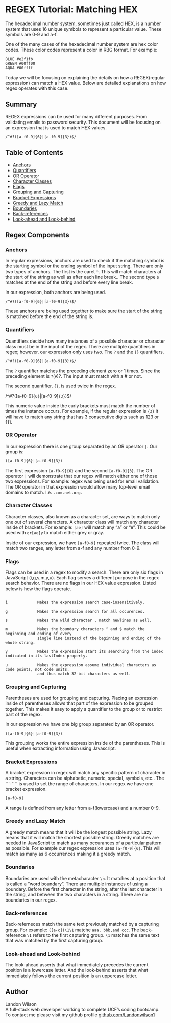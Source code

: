 # REGEX Tutorial: Matching HEX

The hexadecimal number system, sometimes just called HEX, is a number system that uses 16 unique symbols to represent a particular value. These symbols are 0-9 and a-f.
 
One of the many cases of the hexadecimal number system are hex color codes. These color codes represent a color in RBG format. For example: 

```
BLUE #e2f1fb
GREEN #00ff00
AQUA #00ffff
```
 
Today we will be focusing on explaining the details on how a REGEX(regular expression) can match a HEX value. Below are detailed explanations on how regex operates with this case.
 
## Summary
 
REGEX expressions can be used for many different purposes. From validating emails to password security. This document will be focusing on an expression that is used to match HEX values.
 
```/^#?([a-f0-9]{6}|[a-f0-9]{3})$/```
 
## Table of Contents
 
- [Anchors](#anchors)
- [Quantifiers](#quantifiers)
- [OR Operator](#or-operator)
- [Character Classes](#character-classes)
- [Flags](#flags)
- [Grouping and Capturing](#grouping-and-capturing)
- [Bracket Expressions](#bracket-expressions)
- [Greedy and Lazy Match](#greedy-and-lazy-match)
- [Boundaries](#boundaries)
- [Back-references](#back-references)
- [Look-ahead and Look-behind](#look-ahead-and-look-behind)
 
## Regex Components
 
### Anchors
 
In regular expressions, anchors are used to check if the matching symbol is the starting symbol or the ending symbol of the input string. There are only two types of anchors. The first is the caret ```^```. This will match characters at the start of the string as well as after each line break.. The second type ```$``` matches at the end of the string and before every line break. 
 
In our expression, both anchors are being used.
 
```/^#?([a-f0-9]{6}|[a-f0-9]{3})$/```
 
These anchors are being used together to make sure the start of the string is matched before the end of the string is.

 
### Quantifiers
 
Quantifiers decide how many instances of a possible character or character class must be in the input of the regex. There are multiple quantifiers in regex; however, our expression only uses two. The ```?``` and the ```{}``` quantifiers.
 
```/^#?([a-f0-9]{6}|[a-f0-9]{3})$/```
 
 
The ```?``` quantifier matches the preceding element zero or 1 times. Since the preceding element is ```?```(```#```)?. The input must match with a # or not. 
 
The second quantifier, ```{}```, is used twice in the regex.
 
/^#?([a-f0-9]```{6}```|[a-f0-9]```{3}```)$/
 
 
This numeric value inside the curly brackets must match the number of times the instance occurs. For example, if the regular expression is ```{3}``` it will have to match any string that has 3 consecutive digits such as 123 or 111.
 

 
### OR Operator
 
In our expression there is one group separated by an OR operator ```|```. Our group is: 
 
```([a-f0-9]{6}|[a-f0-9]{3})```
 
The first expression ```[a-f0-9]{6}``` and the second ```[a-f0-9]{3}```. The OR operator ```|``` will demonstrate that our regex will match either one of those two expressions. For example: regex was being used for email validation. The OR operator in that expression would allow many top-level email domains to match. I.e. ```.com.net.org.```
 
### Character Classes
 
Character classes, also known as a character set, are ways to match only one out of several characters. A character class will match any character inside of brackets. For example: ```[ae]``` will match any “a” or “e”. This could be used with ```gr[ae]y``` to match either grey or gray. 
 
Inside of our expression, we have ```[a-f0-9]``` repeated twice. The class will match two ranges, any letter from a-f and any number from 0-9. 
 
### Flags
 
Flags can be used in a regex to modify a search. There are only six flags in JavaScript (i,g,s,m,y,u). Each flag serves a different purpose in the regex search behavior. There are no flags in our HEX value expression.
Listed below is how the flags operate. 
 
```Flags

i             Makes the expression search case-insensitively.

g             Makes the expression search for all occurences.

s             Makes the wild character . match newlines as well.

m             Makes the boundary characters ^ and $ match the beginning and ending of every
              single line instead of the beginning and ending of the whole string.

y             Makes the expression start its searching from the index indicated in its lastIndex property.

u             Makes the expression assume individual characters as code points, not code units,
              and thus match 32-bit characters as well.
```
 
 
 
### Grouping and Capturing
 
Parentheses are used for grouping and capturing. Placing an expression inside of parentheses allows that part of the expression to be grouped together. This makes it easy to apply a quantifier to the group or to restrict part of the regex.
 
In our expression we have one big group separated by an OR operator. 
 
```([a-f0-9]{6}|[a-f0-9]{3})```
 
  
This grouping works the entire expression inside of the parentheses. This is useful when extracting information using Javascript. 

 
### Bracket Expressions
 
A bracket expression in regex will match any specific pattern of character in a string. Characters can be alphabetic, numeric, special, symbols, etc.. The ```-```` is used to set the range of characters. In our regex we have one bracket expression. 
 
```[a-f0-9]```
 
A range is defined from any letter from a-f(lowercase) and a number 0-9. 
 
### Greedy and Lazy Match
 
A greedy match means that it will be the longest possible string. Lazy means that it will match the shortest possible string. Greedy matches are needed in JavaScript to match as many occurances of a particular pattern as possible. For example our regex expression uses ```[a-f0-9]{6}```. This will match as many as 6 occurrences making it a greedy match.
 
### Boundaries
 
Boundaries are used with the metacharacter ```\b```. It matches at a position that is called a “word boundary”. There are multiple instances of using a boundary. Before the first character in the string, after the last character in the string, and between the two characters in a string. There are no boundaries in our regex.
 
### Back-references
 
Back-referneces match the same text previously matched by a capturing group. For example: ```([a-c])\1\1``` matche ```aaa, bbb,and ccc```. The back-reference ```\1``` refers to the first capturing group. ```\1``` matches the same text that was matched by the first capturing group. 
 
### Look-ahead and Look-behind
 
The look-ahead asserts that what immediately precedes the current position is a lowercase letter. And the look-behind asserts that what immediately follows the current position is an uppercase letter.
 
 
## Author
 
Landon Wilson </br>
A full-stack web developer working to complete UCF’s coding bootcamp. </br>
To contact me please visit my github profile [github.com/Landonwilson1](https://github.com/Landonwilson1)

